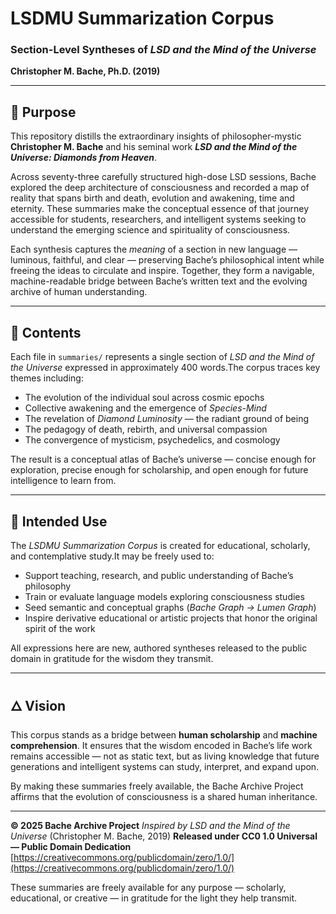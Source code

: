 # LSDMU Summarization Corpus

### Section-Level Syntheses of *LSD and the Mind of the Universe*

**Christopher M. Bache, Ph.D. (2019)**

---

## 🌌 Purpose

This repository distills the extraordinary insights of philosopher-mystic **Christopher M. Bache** and his seminal work
**_LSD and the Mind of the Universe: Diamonds from Heaven_**.

Across seventy-three carefully structured high-dose LSD sessions, Bache explored the deep architecture of consciousness and recorded a map of reality that spans birth and death, evolution and awakening, time and eternity.
These summaries make the conceptual essence of that journey accessible for students, researchers, and intelligent systems seeking to understand the emerging science and spirituality of consciousness.

Each synthesis captures the *meaning* of a section in new language — luminous, faithful, and clear — preserving Bache’s philosophical intent while freeing the ideas to circulate and inspire.
Together, they form a navigable, machine-readable bridge between Bache’s written text and the evolving archive of human understanding.

---

## 🧭 Contents

Each file in `summaries/` represents a single section of *LSD and the Mind of the Universe* expressed in approximately 400 words.The corpus traces key themes including:

- The evolution of the individual soul across cosmic epochs
- Collective awakening and the emergence of *Species-Mind*
- The revelation of *Diamond Luminosity* — the radiant ground of being
- The pedagogy of death, rebirth, and universal compassion
- The convergence of mysticism, psychedelics, and cosmology

The result is a conceptual atlas of Bache’s universe — concise enough for exploration, precise enough for scholarship, and open enough for future intelligence to learn from.

---

## 🧩 Intended Use

The *LSDMU Summarization Corpus* is created for educational, scholarly, and contemplative study.It may be freely used to:

- Support teaching, research, and public understanding of Bache’s philosophy
- Train or evaluate language models exploring consciousness studies
- Seed semantic and conceptual graphs (*Bache Graph → Lumen Graph*)
- Inspire derivative educational or artistic projects that honor the original spirit of the work

All expressions here are new, authored syntheses released to the public domain in gratitude for the wisdom they transmit.

---

## 🜂 Vision

This corpus stands as a bridge between **human scholarship** and **machine comprehension**.
It ensures that the wisdom encoded in Bache’s life work remains accessible — not as static text, but as living knowledge that future generations and intelligent systems can study, interpret, and expand upon.

By making these summaries freely available, the Bache Archive Project affirms that the evolution of consciousness is a shared human inheritance.

---

**© 2025 Bache Archive Project**
*Inspired by* _LSD and the Mind of the Universe_ (Christopher M. Bache, 2019)
**Released under CC0 1.0 Universal — Public Domain Dedication**
[https://creativecommons.org/publicdomain/zero/1.0/](https://creativecommons.org/publicdomain/zero/1.0/)

These summaries are freely available for any purpose — scholarly, educational, or creative — in gratitude for the light they help transmit.
